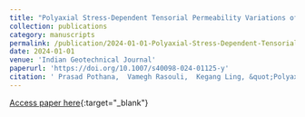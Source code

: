 ```yaml
---
title: "Polyaxial Stress-Dependent Tensorial Permeability Variations of a Columnar Jointed Rock Mass: Insights from 3D Distinct Element Method"
collection: publications
category: manuscripts
permalink: /publication/2024-01-01-Polyaxial-Stress-Dependent-Tensorial-Permeability-Variations-of-a-Columnar-Jointed-Rock-Mass-Insights-from-3D-Distinct-Element-Method
date: 2024-01-01
venue: 'Indian Geotechnical Journal'
paperurl: 'https://doi.org/10.1007/s40098-024-01125-y'
citation: ' Prasad Pothana,  Vamegh Rasouli,  Kegang Ling, &quot;Polyaxial Stress-Dependent Tensorial Permeability Variations of a Columnar Jointed Rock Mass: Insights from 3D Distinct Element Method.&quot; Indian Geotechnical Journal, 2024.'
---
```

[Access paper here](https://doi.org/10.1007/s40098-024-01125-y){:target="_blank"}
